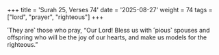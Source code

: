 +++
title = 'Surah 25, Verses 74'
date = '2025-08-27'
weight = 74
tags = ["lord", "prayer", "righteous"]
+++

˹They are˺ those who pray, “Our Lord! Bless us with ˹pious˺ spouses and offspring who will be the joy of our hearts, and make us models for the righteous.”